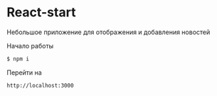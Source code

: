 # React-start

Небольшое приложение для отображения и добавления новостей

Начало работы
```sh
$ npm i
```
Перейти на 
```sh
http://localhost:3000
```
